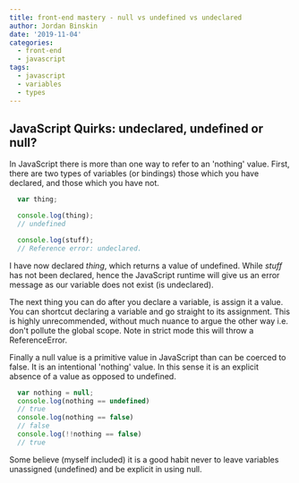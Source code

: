 ```yaml
---
title: front-end mastery - null vs undefined vs undeclared
author: Jordan Binskin
date: '2019-11-04'
categories:
  - front-end
  - javascript
tags:
  - javascript
  - variables
  - types
---
```


## JavaScript Quirks: undeclared, undefined or null?

In JavaScript there is more than one way to refer to an 'nothing' value. First, there are two types of variables (or bindings) those which you have declared, and those which you have not. 

~~~javascript
  var thing;

  console.log(thing); 
  // undefined

  console.log(stuff);
  // Reference error: undeclared.
~~~

I have now declared *thing*, which returns a value of undefined. While *stuff* has not been declared, hence the JavaScript runtime will give us an error message as our variable does not exist (is undeclared).

The next thing you can do after you declare a variable, is assign it a value. You can shortcut declaring a variable and go straight to its assignment. This is highly unrecommended, without much nuance to argue the other way i.e. don't pollute the global scope. Note in strict mode this will throw a ReferenceError.

Finally a null value is a primitive value in JavaScript than can be coerced to false. It is an intentional 'nothing' value. In this sense it is an explicit absence of a value as opposed to undefined. 

~~~javascript
  var nothing = null;
  console.log(nothing == undefined)
  // true
  console.log(nothing == false)
  // false
  console.log(!!nothing == false)
  // true
~~~

Some believe (myself included) it is a good habit never to leave variables unassigned (undefined) and be explicit in using null.





